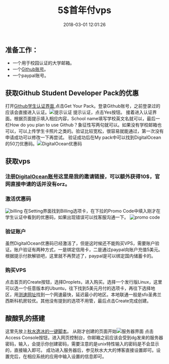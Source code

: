 ﻿---
title: 5$首年付vps
date: 2018-03-01 12:01:26
tags: 
- vps
catalogue:
- 学外拓展
---
## 准备工作：
+ 一个用于校园认证的大学邮箱。
+ 一个[Github账号](http://github.com)。
+ 一个paypal账号。
## 获取Github Student Developer Pack的优惠
打开[Github学生认证界面](https://education.github.com/pack/),点击Get Your Pack。登录Github账号，之前登录过的应该会直接进入认证。![提示认证][1]
提示认证，点击Yes按钮。
接着进入认证界面。根据页面提示填入相应内容，School name填写学校英文名就可以，最后一栏How do you plan to use Github？象征性写两句就可以。如果没有学校邮箱也可以，可以上传学生卡照片之类的。验证比较宽松，很容易就能通过，第一次没有申请成功可以修改一下再尝试。
验证成功后在My pack中可以找到DigitalOcean的50刀优惠码。![DigitalOcean优惠码][2]
## 获取vps
### 注册[DigitalOcean账号](https://m.do.co/c/7b48d52d438e)这里是我的邀请链接，可以额外获得10$，官网直接申请的话并没有orz。
### 激活优惠码
![billing][3]
在Setting界面找到Billing选项卡，在下拉的Promo Code中填入刚才在学生认证中看到的优惠码，如果出现错误可以找客服沟通一下。
![promo code][4]
### 验证账户
虽然DigitalOcean优惠码已经激活了，但是这时候还不能购买VPS，需要账户验证。账户验证有两种方式，一是绑定信用卡，二是通过paypal向账户充值5美元。根据提示付款解锁吧，这里就不再赘述了，paypal是可以绑定国内储蓄卡的。
### 购买VPS
点击首页的Create按钮，选择Droplets，进入购买。选择一个发行版Linux，这里可以选一个任意版本的Ubuntu，往下找到5美元月付的选项卡，再往下选择地区，用[测速网址](http://speedtest-sfo1.digitalocean.com/)找到一个网速最快，延迟最小的地区。本地联通一般是sfo圣弗兰西斯科机房较优。其他没有提到的选项不用管，最后点击Create完成创建。
## 酸酸乳的搭建
这里先放上[秋水逸冰的一键脚本](https://shadowsocks.be/9.html)。
从刚才创建的页面开始![服务器界面][5]
点击Access Console按钮，进入网页控制台，你邮箱之前应该会受到dg发来的服务器密码，输入，会提示你创建密码，需要注意的是unix特性输入的密码是不会显示的，直接输入即可。
成功进入服务器后，参见秋水大大的博客直接设置即可。设置完后，在相应系统的应用中输入设置的信息即可。


[1]: http://imglf4.nosdn.127.net/img/WU1zZkNURmhGdm16M0pieWhqMDNIVkhETnFrV2o5MXVrQmhUMlUvN0FSTnFEeHhmV01MOTdnPT0.png?imageView&thumbnail=500x0&quality=96&stripmeta=0
[2]: http://imglf5.nosdn.127.net/img/WU1zZkNURmhGdm16M0pieWhqMDNIZjBJQmQwcU1mS3dKbkFMZTl3VWU2QUJBdVdzc3FSaXV3PT0.png?imageView&thumbnail=500x0&quality=96&stripmeta=0
[3]: http://imglf3.nosdn.127.net/img/WU1zZkNURmhGdm16M0pieWhqMDNIU0V3eHAvK3ZUSENJK0RDRjJjN1phdmluelNVWUtPbkx3PT0.png?imageView&thumbnail=500x0&quality=96&stripmeta=0
[4]: http://imglf6.nosdn.127.net/img/WU1zZkNURmhGdm16M0pieWhqMDNIZG94MGR2d1ZDbzAyMDlQUzZFMDEzZXQ0MktRWTVOeCtRPT0.jpg?imageView&thumbnail=500x0&quality=96&stripmeta=0&type=jpg
[5]: http://imglf6.nosdn.127.net/img/WU1zZkNURmhGdmxBa3hFSWFKeEdZZ1VrSFoxZkhYNGxCSmhzQ24vRGpvTmJuKzZQWXNQWWNRPT0.png?imageView&thumbnail=500x0&quality=96&stripmeta=0
